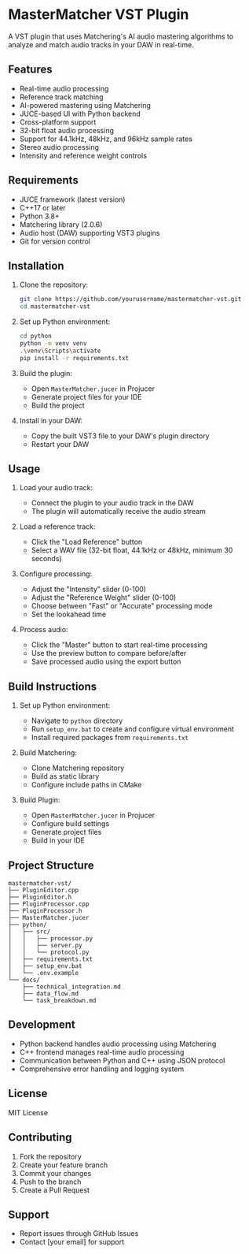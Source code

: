 # MasterMatcher VST Plugin

A VST plugin that uses Matchering's AI audio mastering algorithms to analyze and match audio tracks in your DAW in real-time.

## Features
- Real-time audio processing
- Reference track matching
- AI-powered mastering using Matchering
- JUCE-based UI with Python backend
- Cross-platform support
- 32-bit float audio processing
- Support for 44.1kHz, 48kHz, and 96kHz sample rates
- Stereo audio processing
- Intensity and reference weight controls

## Requirements
- JUCE framework (latest version)
- C++17 or later
- Python 3.8+
- Matchering library (2.0.6)
- Audio host (DAW) supporting VST3 plugins
- Git for version control

## Installation
1. Clone the repository:
   ```bash
   git clone https://github.com/yourusername/mastermatcher-vst.git
   cd mastermatcher-vst
   ```

2. Set up Python environment:
   ```bash
   cd python
   python -m venv venv
   .\venv\Scripts\activate
   pip install -r requirements.txt
   ```

3. Build the plugin:
   - Open `MasterMatcher.jucer` in Projucer
   - Generate project files for your IDE
   - Build the project

4. Install in your DAW:
   - Copy the built VST3 file to your DAW's plugin directory
   - Restart your DAW

## Usage
1. Load your audio track:
   - Connect the plugin to your audio track in the DAW
   - The plugin will automatically receive the audio stream

2. Load a reference track:
   - Click the "Load Reference" button
   - Select a WAV file (32-bit float, 44.1kHz or 48kHz, minimum 30 seconds)

3. Configure processing:
   - Adjust the "Intensity" slider (0-100)
   - Adjust the "Reference Weight" slider (0-100)
   - Choose between "Fast" or "Accurate" processing mode
   - Set the lookahead time

4. Process audio:
   - Click the "Master" button to start real-time processing
   - Use the preview button to compare before/after
   - Save processed audio using the export button

## Build Instructions
1. Set up Python environment:
   - Navigate to `python` directory
   - Run `setup_env.bat` to create and configure virtual environment
   - Install required packages from `requirements.txt`

2. Build Matchering:
   - Clone Matchering repository
   - Build as static library
   - Configure include paths in CMake

3. Build Plugin:
   - Open `MasterMatcher.jucer` in Projucer
   - Configure build settings
   - Generate project files
   - Build in your IDE

## Project Structure
```
mastermatcher-vst/
├── PluginEditor.cpp
├── PluginEditor.h
├── PluginProcessor.cpp
├── PluginProcessor.h
├── MasterMatcher.jucer
├── python/
│   ├── src/
│   │   ├── processor.py
│   │   ├── server.py
│   │   └── protocol.py
│   ├── requirements.txt
│   ├── setup_env.bat
│   └── .env.example
└── docs/
    ├── technical_integration.md
    ├── data_flow.md
    └── task_breakdown.md
```

## Development
- Python backend handles audio processing using Matchering
- C++ frontend manages real-time audio processing
- Communication between Python and C++ using JSON protocol
- Comprehensive error handling and logging system

## License
MIT License

## Contributing
1. Fork the repository
2. Create your feature branch
3. Commit your changes
4. Push to the branch
5. Create a Pull Request

## Support
- Report issues through GitHub Issues
- Contact [your email] for support
